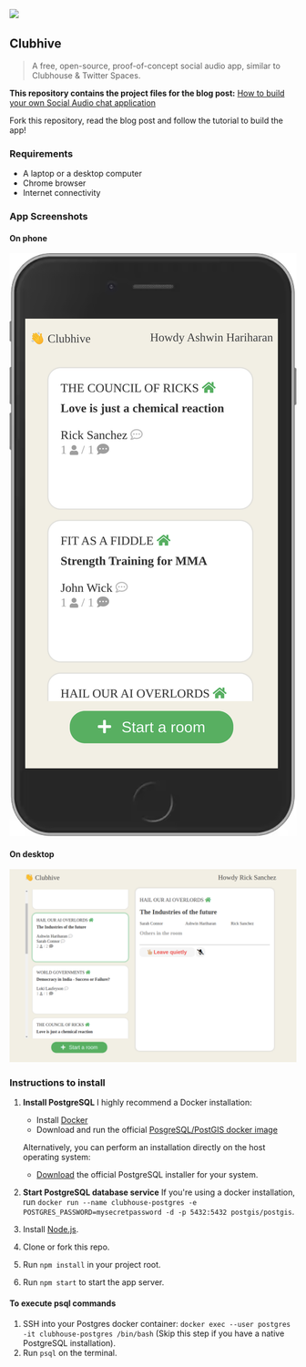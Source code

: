 ![](https://www.ashwinhariharan.tech/blog/how-to-build-your-own-social-audio-chat-application/index.png)
## Clubhive

> A free, open-source, proof-of-concept social audio app, similar to Clubhouse & Twitter Spaces.

**This repository contains the project files for the blog post:**
[How to build your own Social Audio chat application](https://www.ashwinhariharan.tech/blog/how-to-build-your-own-social-audio-chat-application/)

Fork this repository, read the blog post and follow the tutorial to build the app!

### Requirements

- A laptop or a desktop computer
- Chrome browser
- Internet connectivity

### App Screenshots

#### On phone
![Screenshot on a phone](/public/images/clubhive-mobile.png)

#### On desktop
![Screenshot on a desktop browser](/public/images/clubhive-web.png)

### Instructions to install

1. **Install PostgreSQL**
    I highly recommend a Docker installation:
    - Install [Docker](https://docs.docker.com/get-docker/)
    - Download and run the official [PosgreSQL/PostGIS docker image](https://registry.hub.docker.com/r/postgis/postgis/)

    Alternatively, you can perform an installation directly on the host operating system:
    - [Download](https://www.postgresql.org/download/) the official PostgreSQL installer for your system.

2. **Start PostgreSQL database service**
    If you're using a docker installation, run `docker run --name clubhouse-postgres -e POSTGRES_PASSWORD=mysecretpassword -d -p 5432:5432 postgis/postgis`.
3. Install [Node.js](https://nodejs.org/).
4. Clone or fork this repo.
5. Run `npm install` in your project root.
6. Run `npm start` to start the app server.

#### To execute psql commands
1. SSH into your Postgres docker container: `docker exec --user postgres -it clubhouse-postgres /bin/bash` (Skip this step if you have a native PostgreSQL installation).
2. Run `psql` on the terminal.
